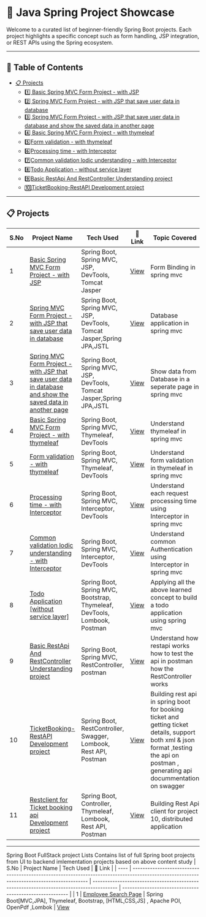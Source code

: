 # 🌿 Java Spring Project Showcase

Welcome to a curated list of beginner-friendly Spring Boot projects. Each project highlights a specific concept such as form handling, JSP integration, or REST APIs using the Spring ecosystem.

---

## 📘 Table of Contents

- [📋 Projects](#-projects)
  - [1️⃣ Basic Spring MVC Form Project - with JSP](#1️⃣-spring-mvc-form-project)
  - [2️⃣ Spring MVC Form Project - with JSP that save user data in database](#2️⃣-spring-mvc-form2-project)
  - [3️⃣ Spring MVC Form Project - with JSP that save user data in database and show the saved data in another page](#3️⃣-spring-mvc-form3-project)
  - [4️⃣ Basic Spring MVC Form Project - with thymeleaf](#4️⃣-spring-mvc-form4-project)
  - [5️⃣Form validation - with thymeleaf](#5️⃣-spring-mvc-form5-project)
  - [6️⃣Processing time - with Interceptor](#6️⃣-spring-mvc-interceptor1-project)
  - [7️⃣Common validation lodic understanding - with Interceptor](#7️⃣-spring-mvc-interceptor2-project)
  - [8️⃣Todo Application - without service layer](#8️⃣-todo-application)
  - [9️⃣Basic RestApi And RestController Understanding project ](#9️⃣-restapi) 
  - [🔟TicketBooking-RestAPI Development project](#🔟-ticketBooking)  

---

## 📋 Projects

| S.No | Project Name                                                                                                                               | Tech Used                                                             | 🔗 Link                                                  | Topic Covered                                                           |
| ---- | ------------------------------------------------------------------------------------------------------------------------------------------ | --------------------------------------------------------------------- | -------------------------------------------------------- | ----------------------------------------------------------------------- |
| 1    | [Basic Spring MVC Form Project - with JSP](#1️⃣-spring-mvc-form-project)                                                                    | Spring Boot, Spring MVC, JSP, DevTools, Tomcat Jasper                 | [View](./1FormProject/README.md)                         | Form Binding in spring mvc                                              |
| 2    | [Spring MVC Form Project - with JSP that save user data in database](#2️⃣-spring-mvc-form2-project)                                         | Spring Boot, Spring MVC, JSP, DevTools, Tomcat Jasper,Spring JPA,JSTL | [View](./2FormProject-2/README.md)                       | Database application in spring mvc                                      |
| 3    | [Spring MVC Form Project - with JSP that save user data in database and show the saved data in another page](#3️⃣-spring-mvc-form3-project) | Spring Boot, Spring MVC, JSP, DevTools, Tomcat Jasper,Spring JPA,JSTL | [View](./3FormProject-3/README.md)                       | Show data from Database in a seperate page in spring mvc                |
| 4    | [Basic Spring MVC Form Project - with thymeleaf](#4️⃣-spring-mvc-form4-project)                                                             | Spring Boot, Spring MVC, Thymeleaf, DevTools                          | [View](./4FormProject-4/README.md)                       | Understand thymeleaf in spring mvc                                      |
| 5    | [Form validation - with thymeleaf](#5️⃣-spring-mvc-form5-project)                                                                           | Spring Boot, Spring MVC, Thymeleaf, DevTools                          | [View](./5FormValidationProject/README.md)            | Understand form validation in thymeleaf in spring mvc                   |
| 6    | [Processing time - with Interceptor](#6️⃣-spring-mvc-interceptor1-project)                                                                  | Spring Boot, Spring MVC, Interceptor, DevTools                        | [View](./6InterceptorForProcessingTimeExplain/README.md) | Understand each request processing time using Interceptor in spring mvc |
| 7    | [Common validation lodic understanding - with Interceptor](#7️⃣-spring-mvc-interceptor2-project)                                            | Spring Boot, Spring MVC, Interceptor, DevTools                        | [View](./7InterceptorForCommonValidation/README.md)      | Understand common Authentication using Interceptor in spring mvc        |
| 8    | [Todo Application [without service layer]](#8️⃣-todo-application)                                            | Spring Boot, Spring MVC, Bootstrap, Thymeleaf, DevTools, Lombook, Postman                      | [View](./8TodoApplication/README.md)      | Applying all the above learned concept to build a todo application using spring mvc        |
| 9    | [Basic RestApi And RestController Understanding project ](#9️⃣-restapi)                                            | Spring Boot, Spring MVC, RestController, postman                        | [View](./9RestAPIAndControllerunderstanding/README.md)      | Understand how restapi works how to test the api in postman how the RestController works    |
| 10    | [TicketBooking-RestAPI Development project](#🔟-ticketBooking)                                            | Spring Boot, RestController, Swagger, Lombook, Rest API, Postman                      | [View](./10TicketBooking-RestAPI/README.md)      | Building rest api in spring boot for booking ticket and getting ticket details, support both xml & json format ,testing the api on postman , generating api docummentation on swagger     |
| 11    | [Restclient for Ticket booking api Development project](#🔟-ticketBookingClient)                                            | Spring Boot, Controller, Thymeleaf, Lombook, Rest API, Postman                      | [View](./11TicketBooking-RestAPI/README.md)      | Building Rest Api client for project 10, distributed application   |

---

Spring Boot FullStack project Lists
Contains list of full Spring boot projects from UI to backend imlementation projects based on above content study
| S.No | Project Name                                                                                                                               | Tech Used                                                                                | 🔗 Link                                                  | 
| ---- | ------------------------------------------------------------------------------------------------------------------------------------------ | ---------------------------------------------------------------------------------------- | -------------------------------------------------------- | 
| 1    | [Employee Search Page](#1️⃣-employee-search-page)                                                                                           | Spring Boot[MVC,JPA], Thymeleaf, Bootstrap, [HTML,CSS,JS] , Apache POI, OpenPdf ,Lombok  | [View](./1FormProject/README.md)                        
